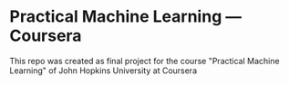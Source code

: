 # Practical Machine Learning — Coursera
This repo was created as final project for the course "Practical Machine Learning" of John Hopkins University at Coursera
